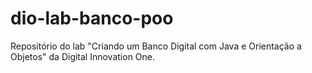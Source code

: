 # dio-lab-banco-poo
Repositório do lab "Criando um Banco Digital com Java e Orientação a Objetos" da Digital Innovation One.
